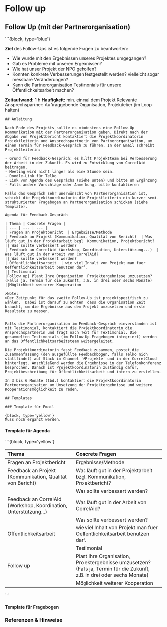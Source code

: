 # Follow up

## Follow Up \(mit der Partnerorganisation\)

\`\`\`{block, type='blue'}

**Ziel** des Follow-Ups ist es folgende Fragen zu beantworten:

* Wie wurde mit den Ergebnissen unseres Projektes umgegangen?
* Gab es Probleme mit unseren Ergebnissen?
* Wie hat unser Projekt der NPO geholfen?
* Konnten konkrete Verbesserungen festgestellt werden? vielleicht sogar messbare Veränderungen?
* Kann die Partnerorganisation Testimonials für unsere Öffentlichkeitsarbeit machen?

**Zeitaufwand:** 1 h **Haufigkeit:** min. einmal dem Projekt Relevante Ansprechspartner: Auftraggebende Organisation, Projektleiter \(im Loop halten\)

```text
## Anleitung

Nach Ende des Projekts sollte es mindestens eine Follow-Up Kommunikation mit der Partnerorganisation geben. Direkt nach der Abgabe von Projektbericht kontaktiert die Projektkoordinatorin Projektleiterin und Ansprechspartnerin von Partnerorganisation, um einen Termin für Feedback-Gespräch zu führen. In der Email schreibt Projektleiterin:

- Grund für Feedback-Gespräch: es hilft Projektteam bei Verbesserung der Arbeit in der Zukunft. Es wird zu Entwicklung von CorrelAid beitragen. 
- Meeting wird nicht länger als eine Stunde sein. 
- Doodle-Link für Telko
- Link von Agenda des Gesprächs (siehe unten) und bitte um Ergänzung
- Falls andere Vorschläge oder Anmerkung, bitte kontaktieren

Falls das Gespräch sehr unerwünscht von Partnerorganisation ist, schickt die Projektkoordinatorin die Projektleiterin ein kurzer semi-strukturierter Fragebogen an Partnerorganisation schicken (siehe Template).

Agenda für Feedback-Gespräch

| Thema | Concrete Fragen |
| --- | --- | --- |
| Fragen an Projektbericht  | Ergebnisse/Methode
| Feedback an Projekt (Kommunikation, Qualität von Bericht)  | Was läuft gut in der Projektarbeit bzgl. Kommunikation, Projektbericht?
|| Was sollte verbessert werden?
| Feedback an CorrelAid (Workshop, Koordination, Unterstützung...)  | Was läuft gut in der Arbeit von CorrelAid?
|| Was sollte verbessert werden?
| Öffentlichkeitsarbeit  | wie viel Inhalt von Projekt man fuer Oeffentlichkeitsarbeit benutzen darf.
|| Testimonial  
|Follow up| Plant Ihre Organisation, Projektergebnisse umzusetzen? (Falls ja, Termin für die Zukunft, z.B. in drei oder sechs Monate)
||Möglichkeit weiterer Kooperation

>Note: 
>Der Zeitpunkt für das zweite Follow-Up ist projektspezifisch zu wählen.  Dabei ist darauf zu achten, dass die Organisation Zeit braucht, um die Ergebnisse aus dem Projekt umzusetzen und erste Resultate zu messen.


Falls die Partnerorganisation im Feedback-Gespräch einverstanden ist mit Testimonial, kontaktiert die Projektkoordinatorin die Ansprechspartnerin und fragt nach Text für Textimonial. Die gesammelten Testimonials (im Follow-Up-Fragebogen integriert) werden an das Öffentlichkeitsarbeitsteam weitergeleitet.

Die Projektkoordinatorin fasst Feedback zusammen, postet die Zusammenfassung (den ausgefüllte Feedbackbogen, falls Telko nich stattfindet) auf Slack im Channel `#Projekte` und in der CorrelCloud hinterlegt. Anschließend werden die Ergebnisse in der Telefonkonferenz besprochen. Danach ist Projektkoordinatorin zuständig dafür, Projektbeschreibung für Öffentlichkeitsarbeit und intern zu erstellen.

In 3 bis 6 Monate (tbd.) kontaktiert die Projektkoordinatorin Partnerorganisation um Umsetzung der Projektergebnisse und weitere Kooperationsmöglichkeit zu reden.

## Templates

### Template für Email

{block, type='yellow'}
Muss noch ergänzt werden.
```

#### Template für Agenda

\`\`\`{block, type='yellow'}

| Thema | Concrete Fragen |
| :--- | :--- |
| Fragen an Projektbericht | Ergebnisse/Methode |
| Feedback an Projekt \(Kommunikation, Qualität von Bericht\) | Was läuft gut in der Projektarbeit bzgl. Kommunikation, Projektbericht? |
|  | Was sollte verbessert werden? |
| Feedback an CorrelAid \(Workshop, Koordination, Unterstützung...\) | Was läuft gut in der Arbeit von CorrelAid? |
|  | Was sollte verbessert werden? |
| Öffentlichkeitsarbeit | wie viel Inhalt von Projekt man fuer Oeffentlichkeitsarbeit benutzen darf. |
|  | Testimonial |
| Follow up | Plant Ihre Organisation, Projektergebnisse umzusetzen? \(Falls ja, Termin für die Zukunft, z.B. in drei oder sechs Monate\) |
|  | Möglichkeit weiterer Kooperation |

\`\`\`

#### Template für Fragebogen

### Referenzen & Hinweise

